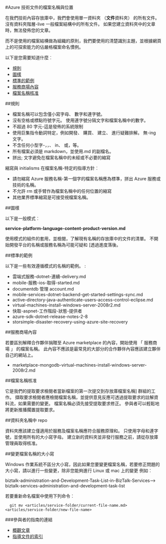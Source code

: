 <properties title="" pageTitle="Azure 技術文件的檔案名稱與位置" description="說明文章和命名慣例，當您建立新的文章時，應該先按照檔案結構。" metaKeywords="" services="" solutions="" documentationCenter="" authors="tysonn" videoId="" scriptId="" manager="required" />

<tags ms.service="contributor-guide" ms.devlang="" ms.topic="article" ms.tgt_pltfrm="" ms.workload="" ms.date="03/14/2016" ms.author="tysonn" />

#<a name="file-names-and-locations-for-azure-technical-articles"></a>Azure 技術文件的檔案名稱與位置

在我們技術內容存放庫中，我們會使用單一資料夾 （**文件**資料夾） 的所有文件。 沒有資料夾階層-live 一般檔案結構中的所有文件。 如果您建立資料夾中的文章時，無法發佈您的文章。

而不是使用的檔案結構做為組織的原則，我們要使用的清楚識別主題，並根據網頁上的可探索能力的佔嚴格檔案命名慣例。

以下是您需要知道什麼︰

+ [規則]
+ [圖樣]
+ [標準的範例]
+ [服務商場內容]
+ [檔案名稱核准]

##<a name="rules"></a>規則

- 檔案名稱可以包含僅小寫字母、 數字和連字號。 
- 沒有空格或標點符號字元。 使用連字號分隔文字和檔案名稱中的數字。
- 不超過 80 字元-這是發佈的系統限制
- 使用巨集指令動詞特定，例如開發、 購買、 建立、 進行疑難排解。 無-ing 文字。
- 不含任何小型字-，，、 in、 或，等。
- 所有檔案必須是 markdown，並使用.md 的副檔名。
- 拼出; 文字避免在檔案名稱中的未經或不必要的縮寫

縮寫與 initialisms 在檔案名稱-特定的指導方針︰

- 請勿縮寫 Azure 服務名稱-第一個字的檔案名稱應為標準，拼出 Azure 服務或技術的名稱。 
-   不允許 rm 或手臂作為檔案名稱中的任何位置的縮寫
- 其他業界標準縮寫是可接受視檔案名稱。 

##<a name="pattern"></a>圖樣

以下是一般模式︰

 **service-platform-language-content-product-version.md**

使用模式的組件的套用，並檢閱，了解現有名稱的存放庫中的文件的清單。 不開始開發平台的名稱或服務名稱為可能可疑和 [透過進度落後。

##<a name="standard-examples"></a>標準的範例

以下是一些有效遵循模式的名稱的範例。 :

- 雲端式服務-dotnet-連續-delivery.md
- mobile-服務-ios-取得-started.md
- documentdb 管理 account.md
- mobile-services-dotnet-backend-get-started-settings-sync.md
- active-directory-java-authenticate-users-access-control-eclipse.md
- virtual-machines-install-windows-server-2008r2.md
- 快取-aspnet-工作階段-狀態-提供者
- azure-sdk-dotnet-release-notes-2-8
- storsimple-disaster-recovery-using-azure-site-recovery

##<a name="marketplace-content"></a>服務商場內容

若要區別解釋合作夥伴捐贈至 Azure marketplace 的內容，開始使用 「 服務商場 」 的檔案名稱。 此內容不應該是最常見的大部分的合作夥伴內容應該建立夥伴自己的網站上。

- marketplace-mongodb-virtual-machines-install-windows-server-2008r2.md

##<a name="file-name-approval"></a>檔案名稱核准

它是我們的提取要求檢閱者當新檔案的第一次提交到存放庫檔案名稱] 群組的工作。 擷取要求檢閱者應檢閱檔案名稱，並提供意見反應可透過提取要求的註解資料流，如果需要的變更。 檔案名稱必須先接受提取要求修正。 參與者可以輕鬆地將更新推播擱置提取要求。

##<a name="folder-names-in-the-repo"></a>資料夾名稱中 repo

資料夾應該建立僅適用於服務及檔案名稱應符合服務原理和。 只使用字母和連字號，並使用所有的大小寫字母。 建立新的資料夾並非發行服務之前，請從存放庫管理員取得核准。

##<a name="changing-case-in-file-names"></a>變更檔案名稱的大小寫

Windows 作業系統不區分大小寫，因此如果您要變更檔案名稱，若要修正問題的大小寫，請以進行一些變更，除非您能夠進行 Linux 或 mac 上的變更 例如︰

  biztalk-administration-and-Development-Task-List-in-BizTalk-Services--> biztalk-services-administration-and-development-task-list

若要重新命名檔案中使用下列命令︰
```
  git mv <articles/service-folder/current-file-name.md> <articles/service-folder/new-file-name>
```

###<a name="contributors-guide-links"></a>參與者的指南的連結

- [概觀文章](./../README.md)
- [指導文件的索引](./contributor-guide-index.md)


<!--Anchors-->
[規則]: #rules
[圖樣]: #pattern
[標準的範例]: #standard-examples
[服務商場內容]: #marketplace-content
[檔案名稱核准]: #file-name-approval
